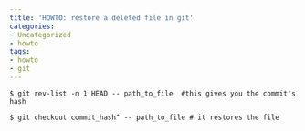 ```yaml
---
title: 'HOWTO: restore a deleted file in git'
categories:
- Uncategorized
- howto
tags:
- howto
- git
---
```


    $ git rev-list -n 1 HEAD -- path_to_file  #this gives you the commit's hash  
    
    $ git checkout commit_hash^ -- path_to_file # it restores the file


